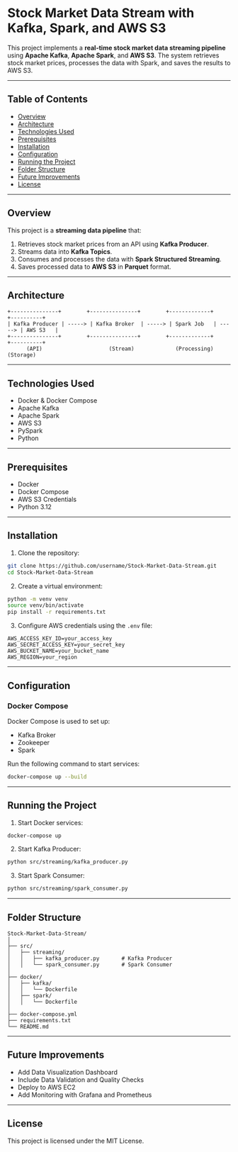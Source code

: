 
# Stock Market Data Stream with Kafka, Spark, and AWS S3

This project implements a **real-time stock market data streaming pipeline** using **Apache Kafka**, **Apache Spark**, and **AWS S3**. The system retrieves stock market prices, processes the data with Spark, and saves the results to AWS S3.

---

## Table of Contents
- [Overview](#overview)
- [Architecture](#architecture)
- [Technologies Used](#technologies-used)
- [Prerequisites](#prerequisites)
- [Installation](#installation)
- [Configuration](#configuration)
- [Running the Project](#running-the-project)
- [Folder Structure](#folder-structure)
- [Future Improvements](#future-improvements)
- [License](#license)

---

## Overview
This project is a **streaming data pipeline** that:
1. Retrieves stock market prices from an API using **Kafka Producer**.
2. Streams data into **Kafka Topics**.
3. Consumes and processes the data with **Spark Structured Streaming**.
4. Saves processed data to **AWS S3** in **Parquet** format.

---

## Architecture

```plaintext
+---------------+        +---------------+        +-------------+        +----------+
| Kafka Producer | -----> | Kafka Broker  | -----> | Spark Job   | -----> | AWS S3   |
+---------------+        +---------------+        +-------------+        +----------+
      (API)                     (Stream)             (Processing)       (Storage)
```

---

## Technologies Used
- Docker & Docker Compose
- Apache Kafka
- Apache Spark
- AWS S3
- PySpark
- Python

---

## Prerequisites
- Docker
- Docker Compose
- AWS S3 Credentials
- Python 3.12

---

## Installation

1. Clone the repository:
```bash
git clone https://github.com/username/Stock-Market-Data-Stream.git
cd Stock-Market-Data-Stream
```

2. Create a virtual environment:
```bash
python -m venv venv
source venv/bin/activate
pip install -r requirements.txt
```

3. Configure AWS credentials using the `.env` file:
```env
AWS_ACCESS_KEY_ID=your_access_key
AWS_SECRET_ACCESS_KEY=your_secret_key
AWS_BUCKET_NAME=your_bucket_name
AWS_REGION=your_region
```

---

## Configuration

### Docker Compose
Docker Compose is used to set up:
- Kafka Broker
- Zookeeper
- Spark

Run the following command to start services:
```bash
docker-compose up --build
```

---

## Running the Project

1. Start Docker services:
```bash
docker-compose up
```

2. Start Kafka Producer:
```bash
python src/streaming/kafka_producer.py
```

3. Start Spark Consumer:
```bash
python src/streaming/spark_consumer.py
```

---

## Folder Structure
```plaintext
Stock-Market-Data-Stream/
│
├── src/
│   ├── streaming/
│   │   ├── kafka_producer.py       # Kafka Producer
│   │   └── spark_consumer.py       # Spark Consumer
│   
├── docker/
│   ├── kafka/
│   │   └── Dockerfile
│   ├── spark/
│   │   └── Dockerfile
│   
├── docker-compose.yml
├── requirements.txt
└── README.md
```

---

## Future Improvements
- Add Data Visualization Dashboard
- Include Data Validation and Quality Checks
- Deploy to AWS EC2
- Add Monitoring with Grafana and Prometheus

---

## License
This project is licensed under the MIT License.
